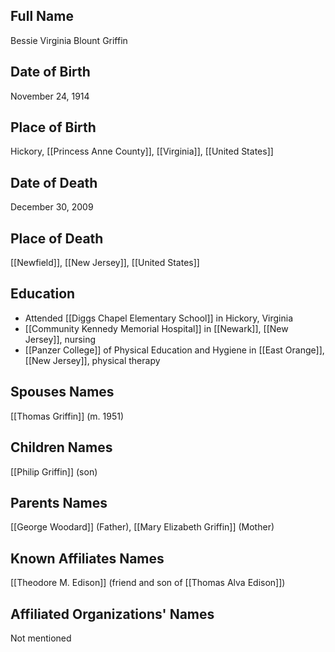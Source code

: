 ## Full Name
Bessie Virginia Blount Griffin

## Date of Birth
November 24, 1914

## Place of Birth
Hickory, [[Princess Anne County]], [[Virginia]], [[United States]]

## Date of Death
December 30, 2009

## Place of Death
[[Newfield]], [[New Jersey]], [[United States]]

## Education
- Attended [[Diggs Chapel Elementary School]] in Hickory, Virginia
- [[Community Kennedy Memorial Hospital]] in [[Newark]], [[New Jersey]], nursing
- [[Panzer College]] of Physical Education and Hygiene in [[East Orange]], [[New Jersey]], physical therapy

## Spouses Names
[[Thomas Griffin]] (m. 1951)

## Children Names
[[Philip Griffin]] (son)

## Parents Names
[[George Woodard]] (Father), [[Mary Elizabeth Griffin]] (Mother)

## Known Affiliates Names
[[Theodore M. Edison]] (friend and son of [[Thomas Alva Edison]])

## Affiliated Organizations' Names
Not mentioned
